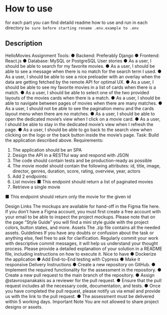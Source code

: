 # How to use 
for each part you can find detaild readme how to use and run in each directory 
`be sure before starting rename .env.example to .env`

## Description
HelloMovies Assignment
Tools:
● Backend: Preferably Django
● Frontend: React.js
● Database: MySQL or PostgreSQL
User stories
● As a user, I should be able to search for my favorite movies.
● As a user, I should be able to see a message when there is no match for the search
term I used.
● As a user, I should be able to see a nice preloader with an overlay when the data are
getting fetched by the remote API for optimal UX.
● As a user, I should be able to see my favorite movies in a list of cards when there is a
match.
● As a user, I should be able to select one of the two provided layouts of the movies cards
when there is a match.
● As a user, I should be able to navigate between pages of movies when there are many
matches.
● As a user, I should not be able to see the pagination menu and the cards layout menu
when there are no matches.
● As a user, I should be able to open the dedicated movie’s view when I click on a movie
card.
● As a user, I should be able to stay in the dedicated movie’s view when I refresh the
page.
● As a user, I should be able to go back to the search view when clicking on the logo or
the back button inside the movie’s page.
Task: Build the application described above.
Requirements:
1. The application should be an SPA
2. Design the API in a RESTful way and respond with JSON
3. The code should contain tests and be production-ready as possible
4. The movie model should contain the following attributes: id, title, image, director, genres,
duration, score, rating, overview, year, actors
5. Add 2 endpoints:
1. List movies
■ This endpoint should return a list of paginated movies
2. Retrieve a single movie

■ This endpoint should return only the movie for the given id

Design Links
The mockups are available for hand-off in the Figma file here. If you don’t have a Figma
account, you must first create a free account with your email to be able to inspect the project
mockups.
Please note that on the page “Style Guide” you will find a mini style guide with the project
colors, button states, and more.
Assets
The .zip file contains all the needed assets.
Guidelines
If you have any doubts or confusion about the task or anything else, feel free to ask for
clarification.
Regularly commit your work with descriptive commit messages, it will help us understand your
thought process.
Please provide a detailed explanation of your solution in a README file, including instructions
on how to execute it.
Nice to have
● Dockerize the application
● Add End-to-End testing with Cypress
● Make it responsive
Delivery Instructions
● Create a new repository on GitHub.
● Implement the required functionality for the assessment in the repository.
● Create a new pull request to the main branch of the repository.
● Assign @stavrospanakakis as a reviewer for the pull request.
● Ensure that the pull request includes all the necessary code, documentation, and tests.
● Once you have completed the pull request, please notify us via email and provide us
with the link to the pull request.
● The assessment must be delivered within 5 working days.
Important Note
You are not allowed to share project designs or assets.
